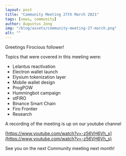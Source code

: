 ```yaml
---
layout: post
title: "Community Meeting 27th March 2021"
tags: [news, community]
author: Augustus Jong
img: "/blog/assets/community-meeting-27-march.png"
alt: ""
---
```


Greetings Firocious follower!

Topics that were covered in this meeting were:

* Lelantus reactivation
* Electron wallet launch
* Elysium tokenization layer
* Mobile wallet design
* ProgPOW
* Hummingbot campaign
* stFIRO
* Binance Smart Chain
* Firo Frontier
* Research

A recording of the meeting is up on our youtube channel

[https://www.youtube.com/watch?v=-z56VH6Vh_s](https://www.youtube.com/watch?v=-z56VH6Vh_s)

See you on the next Community meeting next month!